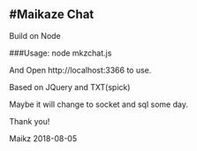 #Maikaze Chat
------

Build on Node

###Usage: node mkzchat.js

And Open http://localhost:3366 to use.

Based on JQuery and TXT(spick)

Maybe it will change to socket and sql some day.

Thank you!

Maikz 2018-08-05